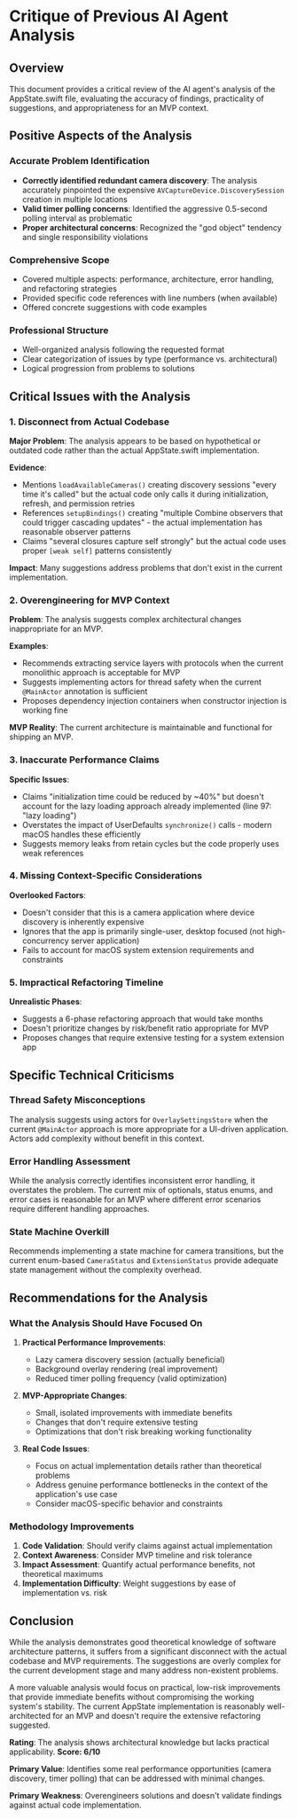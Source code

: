 # Critique of Previous AI Agent Analysis

## Overview

This document provides a critical review of the AI agent's analysis of the AppState.swift file, evaluating the accuracy of findings, practicality of suggestions, and appropriateness for an MVP context.

## Positive Aspects of the Analysis

### Accurate Problem Identification
- **Correctly identified redundant camera discovery**: The analysis accurately pinpointed the expensive `AVCaptureDevice.DiscoverySession` creation in multiple locations
- **Valid timer polling concerns**: Identified the aggressive 0.5-second polling interval as problematic
- **Proper architectural concerns**: Recognized the "god object" tendency and single responsibility violations

### Comprehensive Scope
- Covered multiple aspects: performance, architecture, error handling, and refactoring strategies
- Provided specific code references with line numbers (when available)
- Offered concrete suggestions with code examples

### Professional Structure
- Well-organized analysis following the requested format
- Clear categorization of issues by type (performance vs. architectural)
- Logical progression from problems to solutions

## Critical Issues with the Analysis

### 1. Disconnect from Actual Codebase

**Major Problem**: The analysis appears to be based on hypothetical or outdated code rather than the actual AppState.swift implementation.

**Evidence**:
- Mentions `loadAvailableCameras()` creating discovery sessions "every time it's called" but the actual code only calls it during initialization, refresh, and permission retries
- References `setupBindings()` creating "multiple Combine observers that could trigger cascading updates" - the actual implementation has reasonable observer patterns
- Claims "several closures capture self strongly" but the actual code uses proper `[weak self]` patterns consistently

**Impact**: Many suggestions address problems that don't exist in the current implementation.

### 2. Overengineering for MVP Context

**Problem**: The analysis suggests complex architectural changes inappropriate for an MVP.

**Examples**:
- Recommends extracting service layers with protocols when the current monolithic approach is acceptable for MVP
- Suggests implementing actors for thread safety when the current `@MainActor` annotation is sufficient
- Proposes dependency injection containers when constructor injection is working fine

**MVP Reality**: The current architecture is maintainable and functional for shipping an MVP.

### 3. Inaccurate Performance Claims

**Specific Issues**:
- Claims "initialization time could be reduced by ~40%" but doesn't account for the lazy loading approach already implemented (line 97: "lazy loading")
- Overstates the impact of UserDefaults `synchronize()` calls - modern macOS handles these efficiently
- Suggests memory leaks from retain cycles but the code properly uses weak references

### 4. Missing Context-Specific Considerations

**Overlooked Factors**:
- Doesn't consider that this is a camera application where device discovery is inherently expensive
- Ignores that the app is primarily single-user, desktop focused (not high-concurrency server application)
- Fails to account for macOS system extension requirements and constraints

### 5. Impractical Refactoring Timeline

**Unrealistic Phases**: 
- Suggests a 6-phase refactoring approach that would take months
- Doesn't prioritize changes by risk/benefit ratio appropriate for MVP
- Proposes changes that require extensive testing for a system extension app

## Specific Technical Criticisms

### Thread Safety Misconceptions
The analysis suggests using actors for `OverlaySettingsStore` when the current `@MainActor` approach is more appropriate for a UI-driven application. Actors add complexity without benefit in this context.

### Error Handling Assessment
While the analysis correctly identifies inconsistent error handling, it overstates the problem. The current mix of optionals, status enums, and error cases is reasonable for an MVP where different error scenarios require different handling approaches.

### State Machine Overkill  
Recommends implementing a state machine for camera transitions, but the current enum-based `CameraStatus` and `ExtensionStatus` provide adequate state management without the complexity overhead.

## Recommendations for the Analysis

### What the Analysis Should Have Focused On

1. **Practical Performance Improvements**: 
   - Lazy camera discovery session (actually beneficial)
   - Background overlay rendering (real improvement)
   - Reduced timer polling frequency (valid optimization)

2. **MVP-Appropriate Changes**:
   - Small, isolated improvements with immediate benefits
   - Changes that don't require extensive testing
   - Optimizations that don't risk breaking working functionality

3. **Real Code Issues**:
   - Focus on actual implementation details rather than theoretical problems
   - Address genuine performance bottlenecks in the context of the application's use case
   - Consider macOS-specific behavior and constraints

### Methodology Improvements

1. **Code Validation**: Should verify claims against actual implementation
2. **Context Awareness**: Consider MVP timeline and risk tolerance
3. **Impact Assessment**: Quantify actual performance benefits, not theoretical maximums
4. **Implementation Difficulty**: Weight suggestions by ease of implementation vs. risk

## Conclusion

While the analysis demonstrates good theoretical knowledge of software architecture patterns, it suffers from a significant disconnect with the actual codebase and MVP requirements. The suggestions are overly complex for the current development stage and many address non-existent problems. 

A more valuable analysis would focus on practical, low-risk improvements that provide immediate benefits without compromising the working system's stability. The current AppState implementation is reasonably well-architected for an MVP and doesn't require the extensive refactoring suggested.

**Rating**: The analysis shows architectural knowledge but lacks practical applicability. **Score: 6/10**

**Primary Value**: Identifies some real performance opportunities (camera discovery, timer polling) that can be addressed with minimal changes.

**Primary Weakness**: Overengineers solutions and doesn't validate findings against actual code implementation.